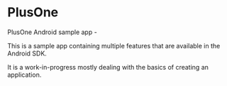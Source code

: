 PlusOne
=======

PlusOne Android sample app - 

This is a sample app containing multiple features that are available in the Android SDK.  

It is a work-in-progress mostly dealing with the basics of creating an application.
